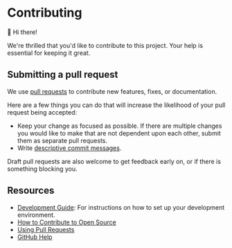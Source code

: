 # Contributing

:wave: Hi there!

We're thrilled that you'd like to contribute to this project. Your help is
essential for keeping it great.

## Submitting a pull request

We use [pull requests](https://github.com/super-linter/super-linter/pulls) to
contribute new features, fixes, or documentation.

Here are a few things you can do that will increase the likelihood of your pull
request being accepted:

- Keep your change as focused as possible. If there are multiple changes you
  would like to make that are not dependent upon each other, submit them as
  separate pull requests.
- Write
  [descriptive commit messages](https://tbaggery.com/2008/04/19/a-note-about-git-commit-messages.html).

Draft pull requests are also welcome to get feedback early on, or if there is
something blocking you.

## Resources

- [Development Guide](../docs/DEVELOPMENT.md): For instructions on how to set up
  your development environment.
- [How to Contribute to Open Source](https://opensource.guide/how-to-contribute/)
- [Using Pull Requests](https://docs.github.com/en/github/collaborating-with-pull-requests/proposing-changes-to-your-work-with-pull-requests/about-pull-requests)
- [GitHub Help](https://docs.github.com/en)
